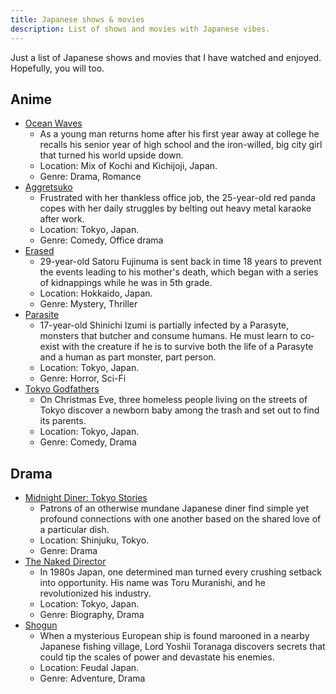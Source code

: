 ```yaml
---
title: Japanese shows & movies
description: List of shows and movies with Japanese vibes.
---
```


Just a list of Japanese shows and movies that I have watched and enjoyed. Hopefully, you will too.


## Anime

* [Ocean Waves](https://g.co/kgs/xCjJoRj)
  * As a young man returns home after his first year away at college he recalls his senior year of high school and the iron-willed, big city girl that turned his world upside down.
  * Location: Mix of Kochi and Kichijoji, Japan.
  * Genre: Drama, Romance
* [Aggretsuko](https://g.co/kgs/97XxAeU)
  * Frustrated with her thankless office job, the 25-year-old red panda copes with her daily struggles by belting out heavy metal karaoke after work.
  * Location: Tokyo, Japan.
  * Genre: Comedy, Office drama
* [Erased](https://g.co/kgs/vREZn6k)
  * 29-year-old Satoru Fujinuma is sent back in time 18 years to prevent the events leading to his mother's death, which began with a series of kidnappings while he was in 5th grade.
  * Location: Hokkaido, Japan.
  * Genre: Mystery, Thriller
* [Parasite](https://g.co/kgs/zjYjM7o)
  * 17-year-old Shinichi Izumi is partially infected by a Parasyte, monsters that butcher and consume humans. He must learn to co-exist with the creature if he is to survive both the life of a Parasyte and a human as part monster, part person.
  * Location: Tokyo, Japan.
  * Genre: Horror, Sci-Fi
* [Tokyo Godfathers](https://g.co/kgs/EfVy59C)
  * On Christmas Eve, three homeless people living on the streets of Tokyo discover a newborn baby among the trash and set out to find its parents.
  * Location: Tokyo, Japan.
  * Genre: Comedy, Drama


## Drama

* [Midnight Diner: Tokyo Stories](https://g.co/kgs/Sj2CuX8)
  * Patrons of an otherwise mundane Japanese diner find simple yet profound connections with one another based on the shared love of a particular dish.
  * Location: Shinjuku, Tokyo.
  * Genre: Drama
* [The Naked Director](https://g.co/kgs/zQzsW7B)
  * In 1980s Japan, one determined man turned every crushing setback into opportunity. His name was Toru Muranishi, and he revolutionized his industry.
  * Location: Tokyo, Japan.
  * Genre: Biography, Drama
* [Shogun](https://g.co/kgs/dR13mhy)
  * When a mysterious European ship is found marooned in a nearby Japanese fishing village, Lord Yoshii Toranaga discovers secrets that could tip the scales of power and devastate his enemies.
  * Location: Feudal Japan.
  * Genre: Adventure, Drama
